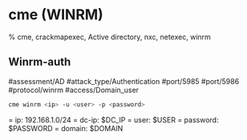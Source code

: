 # cme (WINRM)

% cme, crackmapexec, Active directory, nxc, netexec, winrm

## Winrm-auth
#assessment/AD #attack_type/Authentication #port/5985 #port/5986 #protocol/winrm #access/Domain_user 

```bash
cme winrm <ip> -u <user> -p <password>
```

= ip: 192.168.1.0/24
= dc-ip: $DC_IP
= user: $USER
= password: $PASSWORD
= domain: $DOMAIN
